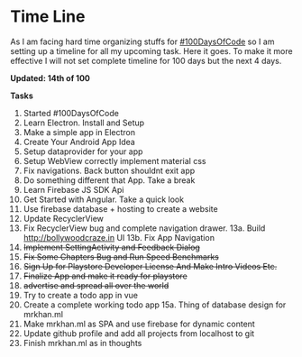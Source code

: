 Time Line
=========
As I am facing hard time organizing stuffs for [#100DaysOfCode](https://twitter.com/hashtag/100DaysOfCode?src=hash "100DaysOfCode") so I am setting up a timeline for all my upcoming task. Here it goes. To make it more effective I will not set complete timeline for 100 days but the next 4 days. 

**Updated:  14th of 100**

**Tasks**
 1. Started #100DaysOfCode
 2. Learn Electron. Install and Setup
 3. Make a simple app in Electron
 4. Create Your Android App Idea
 5. Setup dataprovider for your app
 6. Setup WebView correctly implement material css
 7. Fix navigations. Back button shouldnt exit app
 8. Do something different that App. Take a break
 9. Learn Firebase JS SDK Api
 10. Get Started with Angular. Take a quick look
 11. Use firebase database + hosting to create a website
 12. Update RecyclerView
 13. Fix RecyclerView bug and complete navigation drawer.
 13a. Build http://bollywoodcraze.in UI
 13b. Fix App Navigation
 14. ~~Implement SettingActivity and Feedback Dialog~~
 15. ~~Fix Some Chapters Bug and Run Speed Benchmarks~~
 16. ~~Sign Up for Playstore Developer License And Make Intro Videos Etc.~~
 17. ~~Finalize App and make it ready for playstore~~
 18. ~~advertise and spread all over the world~~
 14. Try to create a todo app in vue
 15. Create a complete working todo app
 15a. Thing of database design for mrkhan.ml
 16. Make mrkhan.ml as SPA and use firebase for dynamic content
 17. Update github profile and add all projects from localhost to git
 19. Finish mrkhan.ml as in thoughts
 